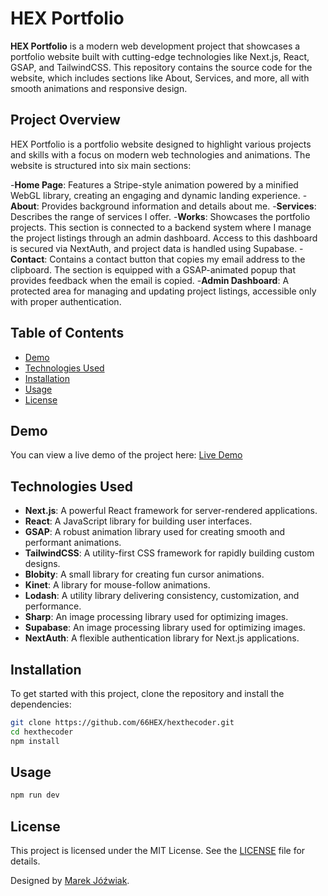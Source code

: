 # HEX Portfolio

**HEX Portfolio** is a modern web development project that showcases a portfolio website built with cutting-edge technologies like Next.js, React, GSAP, and TailwindCSS. This repository contains the source code for the website, which includes sections like About, Services, and more, all with smooth animations and responsive design.

## Project Overview

HEX Portfolio is a portfolio website designed to highlight various projects and skills with a focus on modern web technologies and animations. The website is structured into six main sections:

-**Home Page**: Features a Stripe-style animation powered by a minified WebGL library, creating an engaging and dynamic landing experience.
-**About**: Provides background information and details about me.
-**Services**: Describes the range of services I offer.
-**Works**: Showcases the portfolio projects. This section is connected to a backend system where I manage the project listings through an admin dashboard. Access to this dashboard is secured via NextAuth, and project data is handled using Supabase.
-**Contact**: Contains a contact button that copies my email address to the clipboard. The section is equipped with a GSAP-animated popup that provides feedback when the email is copied.
-**Admin Dashboard**: A protected area for managing and updating project listings, accessible only with proper authentication.

## Table of Contents

- [Demo](#demo)
- [Technologies Used](#technologies-used)
- [Installation](#installation)
- [Usage](#usage)
- [License](#license)

## Demo

You can view a live demo of the project here: [Live Demo](https://www.hexthecoder.pl/)

## Technologies Used

- **Next.js**: A powerful React framework for server-rendered applications.
- **React**: A JavaScript library for building user interfaces.
- **GSAP**: A robust animation library used for creating smooth and performant animations.
- **TailwindCSS**: A utility-first CSS framework for rapidly building custom designs.
- **Blobity**: A small library for creating fun cursor animations.
- **Kinet**: A library for mouse-follow animations.
- **Lodash**: A utility library delivering consistency, customization, and performance.
- **Sharp**: An image processing library used for optimizing images.
- **Supabase**: An image processing library used for optimizing images.
- **NextAuth**: A flexible authentication library for Next.js applications.

## Installation

To get started with this project, clone the repository and install the dependencies:

```bash
git clone https://github.com/66HEX/hexthecoder.git
cd hexthecoder
npm install
```

## Usage

```bash
npm run dev
```

## License

This project is licensed under the MIT License. See the [LICENSE](LICENSE) file for details.

Designed by [Marek Jóźwiak](https://github.com/66HEX).
